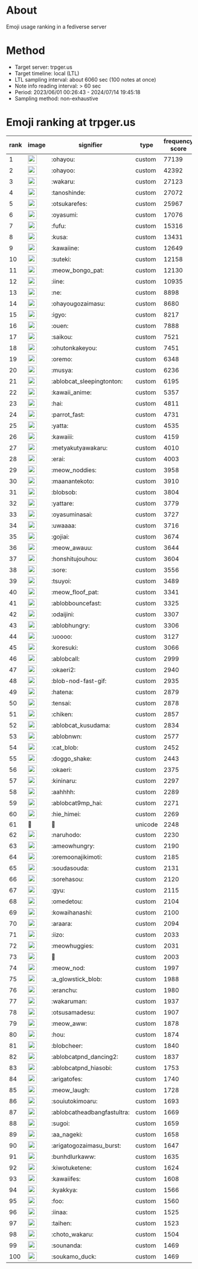 # About
Emoji usage ranking in a fediverse server

# Method
- Target server: trpger.us
- Target timeline: local (LTL)
- LTL sampling interval: about 6060 sec (100 notes at once)
- Note info reading interval: > 60 sec
- Period: 2023/06/01 00:26:43 - 2024/07/14 19:45:18 
- Sampling method: non-exhaustive

# Emoji ranking at trpger.us

|rank|image|signifier|type|frequency score|
|----|----|----|----|----|
|1|<img height="24" src="https://trpger.us/emoji/ohayou.webp">|:ohayou:|custom|77139|
|2|<img height="24" src="https://trpger.us/emoji/ohayoo.webp">|:ohayoo:|custom|42392|
|3|<img height="24" src="https://trpger.us/emoji/wakaru.webp">|:wakaru:|custom|27123|
|4|<img height="24" src="https://trpger.us/emoji/tanoshinde.webp">|:tanoshinde:|custom|27072|
|5|<img height="24" src="https://trpger.us/emoji/otsukarefes.webp">|:otsukarefes:|custom|25967|
|6|<img height="24" src="https://trpger.us/emoji/oyasumi.webp">|:oyasumi:|custom|17076|
|7|<img height="24" src="https://trpger.us/emoji/fufu.webp">|:fufu:|custom|15316|
|8|<img height="24" src="https://trpger.us/emoji/kusa.webp">|:kusa:|custom|13431|
|9|<img height="24" src="https://trpger.us/emoji/kawaiine.webp">|:kawaiine:|custom|12649|
|10|<img height="24" src="https://trpger.us/emoji/suteki.webp">|:suteki:|custom|12158|
|11|<img height="24" src="https://trpger.us/emoji/meow_bongo_pat.webp">|:meow_bongo_pat:|custom|12130|
|12|<img height="24" src="https://trpger.us/emoji/iine.webp">|:iine:|custom|10935|
|13|<img height="24" src="https://trpger.us/emoji/ne.webp">|:ne:|custom|8898|
|14|<img height="24" src="https://trpger.us/emoji/ohayougozaimasu.webp">|:ohayougozaimasu:|custom|8680|
|15|<img height="24" src="https://trpger.us/emoji/igyo.webp">|:igyo:|custom|8217|
|16|<img height="24" src="https://trpger.us/emoji/ouen.webp">|:ouen:|custom|7888|
|17|<img height="24" src="https://trpger.us/emoji/saikou.webp">|:saikou:|custom|7521|
|18|<img height="24" src="https://trpger.us/emoji/ohutonkakeyou.webp">|:ohutonkakeyou:|custom|7451|
|19|<img height="24" src="https://trpger.us/emoji/oremo.webp">|:oremo:|custom|6348|
|20|<img height="24" src="https://trpger.us/emoji/musya.webp">|:musya:|custom|6236|
|21|<img height="24" src="https://trpger.us/emoji/ablobcat_sleepingtonton.webp">|:ablobcat_sleepingtonton:|custom|6195|
|22|<img height="24" src="https://trpger.us/emoji/kawaii_anime.webp">|:kawaii_anime:|custom|5357|
|23|<img height="24" src="https://trpger.us/emoji/hai.webp">|:hai:|custom|4811|
|24|<img height="24" src="https://trpger.us/emoji/parrot_fast.webp">|:parrot_fast:|custom|4731|
|25|<img height="24" src="https://trpger.us/emoji/yatta.webp">|:yatta:|custom|4535|
|26|<img height="24" src="https://trpger.us/emoji/kawaiii.webp">|:kawaiii:|custom|4159|
|27|<img height="24" src="https://trpger.us/emoji/metyakutyawakaru.webp">|:metyakutyawakaru:|custom|4010|
|28|<img height="24" src="https://trpger.us/emoji/erai.webp">|:erai:|custom|4003|
|29|<img height="24" src="https://trpger.us/emoji/meow_noddies.webp">|:meow_noddies:|custom|3958|
|30|<img height="24" src="https://trpger.us/emoji/maanantekoto.webp">|:maanantekoto:|custom|3910|
|31|<img height="24" src="https://trpger.us/emoji/blobsob.webp">|:blobsob:|custom|3804|
|32|<img height="24" src="https://trpger.us/emoji/yattare.webp">|:yattare:|custom|3779|
|33|<img height="24" src="https://trpger.us/emoji/oyasuminasai.webp">|:oyasuminasai:|custom|3727|
|34|<img height="24" src="https://trpger.us/emoji/uwaaaa.webp">|:uwaaaa:|custom|3716|
|35|<img height="24" src="https://trpger.us/emoji/gojiai.webp">|:gojiai:|custom|3674|
|36|<img height="24" src="https://trpger.us/emoji/meow_awauu.webp">|:meow_awauu:|custom|3644|
|37|<img height="24" src="https://trpger.us/emoji/honshitujouhou.webp">|:honshitujouhou:|custom|3604|
|38|<img height="24" src="https://trpger.us/emoji/sore.webp">|:sore:|custom|3556|
|39|<img height="24" src="https://trpger.us/emoji/tsuyoi.webp">|:tsuyoi:|custom|3489|
|40|<img height="24" src="https://trpger.us/emoji/meow_floof_pat.webp">|:meow_floof_pat:|custom|3341|
|41|<img height="24" src="https://trpger.us/emoji/ablobbouncefast.webp">|:ablobbouncefast:|custom|3325|
|42|<img height="24" src="https://trpger.us/emoji/odaijini.webp">|:odaijini:|custom|3307|
|43|<img height="24" src="https://trpger.us/emoji/ablobhungry.webp">|:ablobhungry:|custom|3306|
|44|<img height="24" src="https://trpger.us/emoji/uoooo.webp">|:uoooo:|custom|3127|
|45|<img height="24" src="https://trpger.us/emoji/koresuki.webp">|:koresuki:|custom|3066|
|46|<img height="24" src="https://trpger.us/emoji/ablobcall.webp">|:ablobcall:|custom|2999|
|47|<img height="24" src="https://trpger.us/emoji/okaeri2.webp">|:okaeri2:|custom|2940|
|48|<img height="24" src="https://trpger.us/emoji/blob-nod-fast-gif.webp">|:blob-nod-fast-gif:|custom|2935|
|49|<img height="24" src="https://trpger.us/emoji/hatena.webp">|:hatena:|custom|2879|
|50|<img height="24" src="https://trpger.us/emoji/tensai.webp">|:tensai:|custom|2878|
|51|<img height="24" src="https://trpger.us/emoji/chiken.webp">|:chiken:|custom|2857|
|52|<img height="24" src="https://trpger.us/emoji/ablobcat_kusudama.webp">|:ablobcat_kusudama:|custom|2834|
|53|<img height="24" src="https://trpger.us/emoji/ablobnwn.webp">|:ablobnwn:|custom|2577|
|54|<img height="24" src="https://trpger.us/emoji/cat_blob.webp">|:cat_blob:|custom|2452|
|55|<img height="24" src="https://trpger.us/emoji/doggo_shake.webp">|:doggo_shake:|custom|2443|
|56|<img height="24" src="https://trpger.us/emoji/okaeri.webp">|:okaeri:|custom|2375|
|57|<img height="24" src="https://trpger.us/emoji/kininaru.webp">|:kininaru:|custom|2297|
|58|<img height="24" src="https://trpger.us/emoji/aahhhh.webp">|:aahhhh:|custom|2289|
|59|<img height="24" src="https://trpger.us/emoji/ablobcat9mp_hai.webp">|:ablobcat9mp_hai:|custom|2271|
|60|<img height="24" src="https://trpger.us/emoji/hie_himei.webp">|:hie_himei:|custom|2269|
|61|🍮|🍮|unicode|2248|
|62|<img height="24" src="https://trpger.us/emoji/naruhodo.webp">|:naruhodo:|custom|2230|
|63|<img height="24" src="https://trpger.us/emoji/ameowhungry.webp">|:ameowhungry:|custom|2190|
|64|<img height="24" src="https://trpger.us/emoji/oremoonajikimoti.webp">|:oremoonajikimoti:|custom|2185|
|65|<img height="24" src="https://trpger.us/emoji/soudasouda.webp">|:soudasouda:|custom|2131|
|66|<img height="24" src="https://trpger.us/emoji/sorehasou.webp">|:sorehasou:|custom|2120|
|67|<img height="24" src="https://trpger.us/emoji/gyu.webp">|:gyu:|custom|2115|
|68|<img height="24" src="https://trpger.us/emoji/omedetou.webp">|:omedetou:|custom|2104|
|69|<img height="24" src="https://trpger.us/emoji/kowaihanashi.webp">|:kowaihanashi:|custom|2100|
|70|<img height="24" src="https://trpger.us/emoji/araara.webp">|:araara:|custom|2094|
|71|<img height="24" src="https://trpger.us/emoji/iizo.webp">|:iizo:|custom|2033|
|72|<img height="24" src="https://trpger.us/emoji/meowhuggies.webp">|:meowhuggies:|custom|2031|
|73|<img height="24" src="https://trpger.us/emoji/birthday.webp">|:birthday:|custom|2003|
|74|<img height="24" src="https://trpger.us/emoji/meow_nod.webp">|:meow_nod:|custom|1997|
|75|<img height="24" src="https://trpger.us/emoji/a_glowstick_blob.webp">|:a_glowstick_blob:|custom|1988|
|76|<img height="24" src="https://trpger.us/emoji/eranchu.webp">|:eranchu:|custom|1980|
|77|<img height="24" src="https://trpger.us/emoji/wakaruman.webp">|:wakaruman:|custom|1937|
|78|<img height="24" src="https://trpger.us/emoji/otsusamadesu.webp">|:otsusamadesu:|custom|1907|
|79|<img height="24" src="https://trpger.us/emoji/meow_aww.webp">|:meow_aww:|custom|1878|
|80|<img height="24" src="https://trpger.us/emoji/hou.webp">|:hou:|custom|1874|
|81|<img height="24" src="https://trpger.us/emoji/blobcheer.webp">|:blobcheer:|custom|1840|
|82|<img height="24" src="https://trpger.us/emoji/ablobcatpnd_dancing2.webp">|:ablobcatpnd_dancing2:|custom|1837|
|83|<img height="24" src="https://trpger.us/emoji/ablobcatpnd_hiasobi.webp">|:ablobcatpnd_hiasobi:|custom|1753|
|84|<img height="24" src="https://trpger.us/emoji/arigatofes.webp">|:arigatofes:|custom|1740|
|85|<img height="24" src="https://trpger.us/emoji/meow_laugh.webp">|:meow_laugh:|custom|1728|
|86|<img height="24" src="https://trpger.us/emoji/souiutokimoaru.webp">|:souiutokimoaru:|custom|1693|
|87|<img height="24" src="https://trpger.us/emoji/ablobcatheadbangfastultra.webp">|:ablobcatheadbangfastultra:|custom|1669|
|88|<img height="24" src="https://trpger.us/emoji/sugoi.webp">|:sugoi:|custom|1659|
|89|<img height="24" src="https://trpger.us/emoji/aa_nageki.webp">|:aa_nageki:|custom|1658|
|90|<img height="24" src="https://trpger.us/emoji/arigatogozaimasu_burst.webp">|:arigatogozaimasu_burst:|custom|1647|
|91|<img height="24" src="https://trpger.us/emoji/bunhdlurkaww.webp">|:bunhdlurkaww:|custom|1635|
|92|<img height="24" src="https://trpger.us/emoji/kiwotuketene.webp">|:kiwotuketene:|custom|1624|
|93|<img height="24" src="https://trpger.us/emoji/kawaiifes.webp">|:kawaiifes:|custom|1608|
|94|<img height="24" src="https://trpger.us/emoji/kyakkya.webp">|:kyakkya:|custom|1566|
|95|<img height="24" src="https://trpger.us/emoji/foo.webp">|:foo:|custom|1560|
|96|<img height="24" src="https://trpger.us/emoji/iinaa.webp">|:iinaa:|custom|1525|
|97|<img height="24" src="https://trpger.us/emoji/taihen.webp">|:taihen:|custom|1523|
|98|<img height="24" src="https://trpger.us/emoji/choto_wakaru.webp">|:choto_wakaru:|custom|1504|
|99|<img height="24" src="https://trpger.us/emoji/sounanda.webp">|:sounanda:|custom|1469|
|100|<img height="24" src="https://trpger.us/emoji/soukamo_duck.webp">|:soukamo_duck:|custom|1469|
